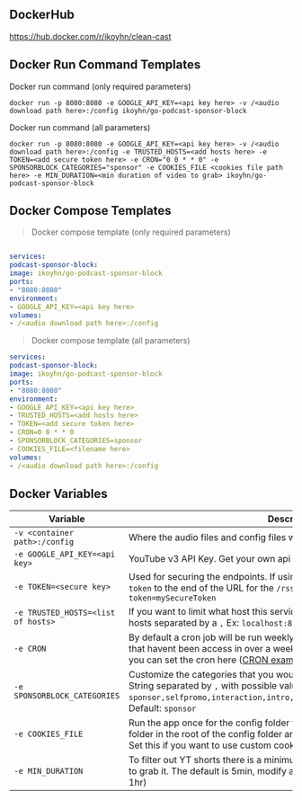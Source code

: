 ## DockerHub
https://hub.docker.com/r/ikoyhn/clean-cast

## Docker Run Command Templates

Docker run command (only required parameters)
```
docker run -p 8080:8080 -e GOOGLE_API_KEY=<api key here> -v /<audio download path here>:/config ikoyhn/go-podcast-sponsor-block
```


Docker run command (all parameters)
```
docker run -p 8080:8080 -e GOOGLE_API_KEY=<api key here> -v /<audio download path here>:/config -e TRUSTED_HOSTS=<add hosts here> -e TOKEN=<add secure token here> -e CRON="0 0 * * 0" -e SPONSORBLOCK_CATEGORIES="sponsor" -e COOKIES_FILE <cookies file path here> -e MIN_DURATION=<min duration of video to grab> ikoyhn/go-podcast-sponsor-block
```

## Docker Compose Templates

> Docker compose template (only required parameters)

```yaml

services:
podcast-sponsor-block:
image: ikoyhn/go-podcast-sponsor-block
ports:
- "8080:8080"
environment:
- GOOGLE_API_KEY=<api key here>
volumes:
- /<audio download path here>:/config
```

  

> Docker compose template (all parameters)

```yaml
services:
podcast-sponsor-block:
image: ikoyhn/go-podcast-sponsor-block
ports:
- "8080:8080"
environment:
- GOOGLE_API_KEY=<api key here>
- TRUSTED_HOSTS=<add hosts here>
- TOKEN=<add secure token here>
- CRON=0 0 * * 0
- SPONSORBLOCK_CATEGORIES=sponsor
- COOKIES_FILE=<filename here>
volumes:
- /<audio download path here>:/config

```

## Docker Variables
|Variable| Description | Required |
|--|--|--|
| `-v <container path>:/config` | Where the audio files and config files will be stored | Yes |
| `-e GOOGLE_API_KEY=<api key>` | YouTube v3 API Key. Get your own api key [here](https://developers.google.com/youtube/v3/getting-started)| Yes |
| `-e TOKEN=<secure key>` | Used for securing the endpoints. If using this you must add the query param `token` to the end of the URL for the `/rss` endpoint request ex.`?token=mySecureToken` | No |
| `-e TRUSTED_HOSTS=<list of hosts>` | If you want to limit what host this service can be called from. Can be a list of hosts separated by a `,` Ex: `localhost:8080,https://podcast.com` | No |
| `-e CRON` | By default a cron job will be run weekly to delete any podcast episode files that havent been access in over a week, if you want to modify when this runs you can set the cron here ([CRON examples](https://crontab.guru/))| No |
| `-e SPONSORBLOCK_CATEGORIES` | Customize the categories that you would like to remove from your podcasts. String separated by `,` with possible values `sponsor,selfpromo,interaction,intro,outro,preview,music_offtopic,filler`. Default: `sponsor` | No |
| `-e COOKIES_FILE` | Run the app once for the config folder to be created then store your cookies folder in the root of the config folder and set the filename for the docker var. Set this if you want to use custom cookies for YT-DLP| No |
| `-e MIN_DURATION` | To filter out YT shorts there is a minimum duration a video has to be in order to grab it. The default is 5min, modify as needed. Example values: (30s, 5m, 1hr) | No |
